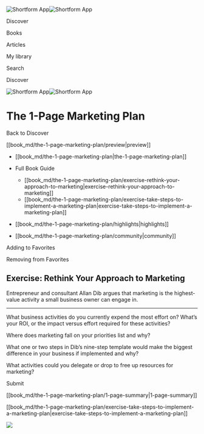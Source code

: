 ![Shortform App](/img/logo.36a2399e.svg)![Shortform App](/img/logo-dark.70c1b072.svg)

Discover

Books

Articles

My library

Search

Discover

![Shortform App](/img/logo.36a2399e.svg)![Shortform App](/img/logo-dark.70c1b072.svg)

# The 1-Page Marketing Plan

Back to Discover

[[book_md/the-1-page-marketing-plan/preview|preview]]

  * [[book_md/the-1-page-marketing-plan|the-1-page-marketing-plan]]
  * Full Book Guide

    * [[book_md/the-1-page-marketing-plan/exercise-rethink-your-approach-to-marketing|exercise-rethink-your-approach-to-marketing]]
    * [[book_md/the-1-page-marketing-plan/exercise-take-steps-to-implement-a-marketing-plan|exercise-take-steps-to-implement-a-marketing-plan]]
  * [[book_md/the-1-page-marketing-plan/highlights|highlights]]
  * [[book_md/the-1-page-marketing-plan/community|community]]



Adding to Favorites 

Removing from Favorites 

## Exercise: Rethink Your Approach to Marketing

Entrepreneur and consultant Allan Dib argues that marketing is the highest-value activity a small business owner can engage in.

* * *

What business activities do you currently expend the most effort on? What’s your ROI, or the impact versus effort required for these activities?

Where does marketing fall on your priorities list and why?

What one or two steps in Dib’s nine-step template would make the biggest difference in your business if implemented and why?

What activities could you delegate or drop to free up resources for marketing?

Submit 

[[book_md/the-1-page-marketing-plan/1-page-summary|1-page-summary]]

[[book_md/the-1-page-marketing-plan/exercise-take-steps-to-implement-a-marketing-plan|exercise-take-steps-to-implement-a-marketing-plan]]

![](https://bat.bing.com/action/0?ti=56018282&Ver=2&mid=0e918f20-36ac-47ca-b2d0-8e467383062b&sid=f30c5e70639211ee87d33f0876d93783&vid=f30c9700639211eeb3a75d830392c94f&vids=0&msclkid=N&pi=0&lg=en-US&sw=800&sh=600&sc=24&nwd=1&tl=Shortform%20%7C%20The%201-Page%20Marketing%20Plan&p=https%3A%2F%2Fwww.shortform.com%2Fapp%2Fbook%2Fthe-1-page-marketing-plan%2Fexercise-rethink-your-approach-to-marketing&r=&lt=470&evt=pageLoad&sv=1&rn=480856)
